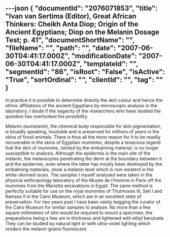---json
{
  "documentId": "2076071853",
  "title": "Ivan van Sertima (Editor), Great African Thinkers: Cheikh Anta Diop; Origin of the Ancient Egyptians; Diop on the Melanin Dosage Test; p. 41",
  "documentShortName": "",
  "fileName": "",
  "path": "",
  "date": "2007-06-30T04:41:17.000Z",
  "modificationDate": "2007-06-30T04:41:17.000Z",
  "templateId": "",
  "segmentId": "86",
  "isRoot": "False",
  "isActive": "True",
  "sortOrdinal": "",
  "clientId": "",
  "tag": ""
}
---

In practice it is possible to determine directly the skin colour and hence the ethnic affiliations of the ancient Egyptians by microscopic analysis in the laboratory; I doubt if the sagacity of the researchers who have studied the question has overlooked the possibility.

Melanin (eumelanin), the chemical body responsible for skin pigmentation, is broadly speaking, insoluble and is preserved for millions of years in the skins of fossil animals. There is thus all the more reason for it to be readily recoverable in the skins of Egyptian mummies, despite a tenacious legend that the skin of mummies, tainted by the embalming material, is no longer susceptible to analysis. Although the epidermis is the main site of the melanin, the melanocytes penetrating the derm at the boundary between it and the epidermis, even where the latter has mostly been destroyed by the embalming materials, show a melanin level which is non-existent in the white-skinned races. The samples I myself analysed were taken in the physical anthropology laboratory of the Musée de l’Homme in Paris off the mummies from the Marietta excavations in Egypt. The same method is perfectly suitable for use on the royal mummies of Thutmoses III, Seti I and Ramses II in the Cairo Museum, which are in an  excellent state of preservation. For two years past I have been vainly begging the curator of the Cairo Museum for similar samples to analyse. No more than a few square millimetres of skin would be required to mount a specimen, the preparations being a few um in thickness and lightened with ethyl benzoate. They can be studied by natural light or with ultra-violet lighting which renders the melanin grains fluorescent.
